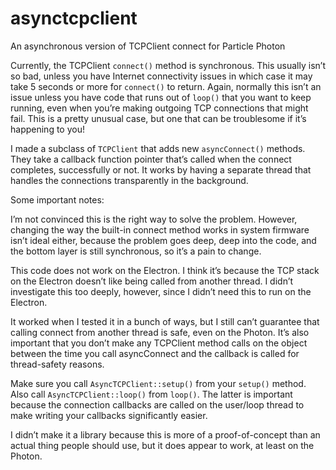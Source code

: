# asynctcpclient
An asynchronous version of TCPClient connect for Particle Photon

Currently, the TCPClient `connect()` method is synchronous. This usually isn’t so bad, unless you have Internet connectivity issues in which case it may take 5 seconds or more for `connect()` to return. Again, normally this isn’t an issue unless you have code that runs out of `loop()` that you want to keep running, even when you’re making outgoing TCP connections that might fail. This is a pretty unusual case, but one that can be troublesome if it’s happening to you!

I made a subclass of `TCPClient` that adds new `asyncConnect()` methods. They take a callback function pointer that’s called when the connect completes, successfully or not. It works by having a separate thread that handles the connections transparently in the background.

Some important notes:

I’m not convinced this is the right way to solve the problem. However, changing the way the built-in connect method works in system firmware isn’t ideal either, because the problem goes deep, deep into the code, and the bottom layer is still synchronous, so it’s a pain to change.

This code does not work on the Electron. I think it’s because the TCP stack on the Electron doesn’t like being called from another thread. I didn’t investigate this too deeply, however, since I didn’t need this to run on the Electron.

It worked when I tested it in a bunch of ways, but I still can’t guarantee that calling connect from another thread is safe, even on the Photon. It’s also important that you don’t make any TCPClient method calls on the object between the time you call asyncConnect and the callback is called for thread-safety reasons.

Make sure you call `AsyncTCPClient::setup()` from your `setup()` method. Also call `AsyncTCPClient::loop()` from `loop()`. The latter is important because the connection callbacks are called on the user/loop thread to make writing your callbacks significantly easier.

I didn’t make it a library because this is more of a proof-of-concept than an actual thing people should use, but it does appear to work, at least on the Photon.
